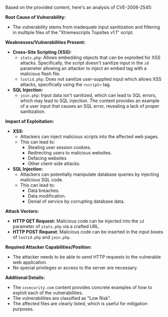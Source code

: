 Based on the provided content, here's an analysis of CVE-2006-2545:

**Root Cause of Vulnerability:**

*   The vulnerability stems from inadequate input sanitization and filtering in multiple files of the "Xtremescripts Topsites v1.1" script.

**Weaknesses/Vulnerabilities Present:**

*   **Cross-Site Scripting (XSS):**
    *   `stats.php`: Allows embedding objects that can be exploited for XSS attacks. Specifically, the script doesn't sanitize input in the `id` parameter allowing an attacker to inject an embed tag with a malicious flash file.
    *   `lostid.php`: Does not sanitize user-supplied input which allows XSS attacks, specifically using the `<script>` tag.
*   **SQL Injection:**
    *   `join.php`: Input data isn't sanitized, which can lead to SQL errors, which may lead to SQL injection. The content provides an example of a user input that causes an SQL error, revealing a lack of proper sanitization.

**Impact of Exploitation:**

*   **XSS:**
    *   Attackers can inject malicious scripts into the affected web pages.
    *   This can lead to:
        *   Stealing user session cookies.
        *   Redirecting users to malicious websites.
        *   Defacing websites
        *   Other client-side attacks.
*   **SQL Injection:**
    *   Attackers can potentially manipulate database queries by injecting malicious SQL code.
    *   This can lead to:
        *   Data breaches.
        *   Data modification.
        *   Denial of service by corrupting database data.

**Attack Vectors:**

*   **HTTP GET Request:** Malicious code can be injected into the `id` parameter of `stats.php` via a crafted URL.
*   **HTTP POST Request**: Malicious code can be inserted in the input boxes of `lostid.php` and `join.php`.

**Required Attacker Capabilities/Position:**

*   The attacker needs to be able to send HTTP requests to the vulnerable web application.
*   No special privileges or access to the server are necessary.

**Additional Details:**

*   The `cxsecurity.com` content provides concrete examples of how to exploit each of the vulnerabilities.
*   The vulnerabilities are classified as "Low Risk".
*   The affected files are clearly listed, which is useful for mitigation purposes.